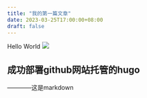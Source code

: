 ```yaml
---
title: "我的第一篇文章"
date: 2023-03-25T17:00:00+08:00
draft: false
---
```


Hello World
![](https://c.tenor.com/x8v1oNUOmg4AAAAd/rickroll-roll.gif)


## 成功部署github网站托管的hugo
  ————这是markdown
  